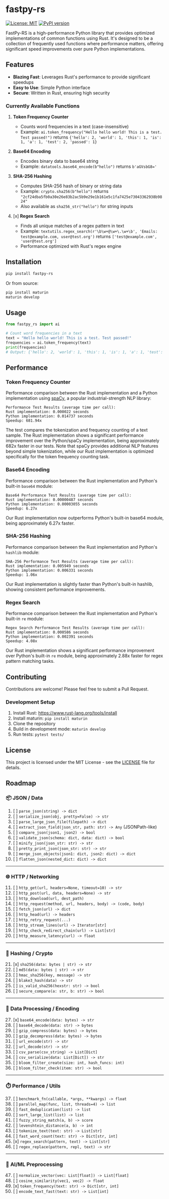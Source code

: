 # fastpy-rs

[![License: MIT](https://img.shields.io/badge/License-MIT-yellow.svg)](https://opensource.org/licenses/MIT)
[![PyPI version](https://badge.fury.io/py/fastpy-rs.svg)](https://badge.fury.io/py/fastpy-rs)

FastPy-RS is a high-performance Python library that provides optimized implementations of common functions using Rust. It's designed to be a collection of frequently used functions where performance matters, offering significant speed improvements over pure Python implementations.

## Features

- **Blazing Fast**: Leverages Rust's performance to provide significant speedups
- **Easy to Use**: Simple Python interface
- **Secure**: Written in Rust, ensuring high security

### Currently Available Functions

1. **Token Frequency Counter**
   - Counts word frequencies in a text (case-insensitive)
   - Example: `ai.token_frequency("Hello hello world! This is a test. Test passed!")` returns `{'hello': 2, 'world': 1, 'this': 1, 'is': 1, 'a': 1, 'test': 2, 'passed': 1}`

2. **Base64 Encoding**
   - Encodes binary data to base64 string
   - Example: `datatools.base64_encode(b"hello")` returns `b'aGVsbG8='`

3. **SHA-256 Hashing**
   - Computes SHA-256 hash of binary or string data
   - Example: `crypto.sha256(b"hello")` returns `"2cf24dba5fb0a30e26e83b2ac5b9e29e1b161e5c1fa7425e73043362938b9824"`
   - Also available as `sha256_str("hello")` for string inputs

4. [x] **Regex Search**
   - Finds all unique matches of a regex pattern in text
   - Example: `textutils.regex_search(r'\b\w+@\w+\.\w+\b', 'Emails: test@example.com, user@test.org')` returns `['test@example.com', 'user@test.org']`
   - Performance optimized with Rust's regex engine

## Installation

```bash
pip install fastpy-rs
```

Or from source:

```bash
pip install maturin
maturin develop
```

## Usage

```python
from fastpy_rs import ai

# Count word frequencies in a text
text = "Hello hello world! This is a test. Test passed!"
frequencies = ai.token_frequency(text)
print(frequencies)
# Output: {'hello': 2, 'world': 1, 'this': 1, 'is': 1, 'a': 1, 'test': 2, 'passed': 1}
```

## Performance

### Token Frequency Counter
Performance comparison between the Rust implementation and a Python implementation using [spaCy](https://spacy.io/), a popular industrial-strength NLP library:

```
Performance Test Results (average time per call):
Rust implementation: 0.000022 seconds
Python implementation: 0.014737 seconds
Speedup: 681.94x
```

The test compares the tokenization and frequency counting of a text sample. The Rust implementation shows a significant performance improvement over the Python/spaCy implementation, being approximately 682x faster in our tests. Note that spaCy provides additional NLP features beyond simple tokenization, while our Rust implementation is optimized specifically for the token frequency counting task.

### Base64 Encoding
Performance comparison between the Rust implementation and Python's built-in `base64` module:

```
Base64 Performance Test Results (average time per call):
Rust implementation: 0.00000487 seconds
Python implementation: 0.00003055 seconds
Speedup: 6.27x
```

Our Rust implementation now outperforms Python's built-in base64 module, being approximately 6.27x faster.

### SHA-256 Hashing
Performance comparison between the Rust implementation and Python's `hashlib` module:

```
SHA-256 Performance Test Results (average time per call):
Rust implementation: 0.005949 seconds
Python implementation: 0.006331 seconds
Speedup: 1.06x
```

Our Rust implementation is slightly faster than Python's built-in hashlib, showing consistent performance improvements.

### Regex Search
Performance comparison between the Rust implementation and Python's built-in `re` module:

```
Regex Search Performance Test Results (average time per call):
Rust implementation: 0.000586 seconds
Python implementation: 0.002391 seconds
Speedup: 4.08x
```

Our Rust implementation shows a significant performance improvement over Python's built-in `re` module, being approximately 2.88x faster for regex pattern matching tasks.

## Contributing

Contributions are welcome! Please feel free to submit a Pull Request.

### Development Setup

1. Install Rust: https://www.rust-lang.org/tools/install
2. Install maturin: `pip install maturin`
3. Clone the repository
4. Build in development mode: `maturin develop`
5. Run tests: `pytest tests/`

## License

This project is licensed under the MIT License - see the [LICENSE](LICENSE) file for details.

## Roadmap

### 📦 **JSON / Data**

1. [ ] `parse_json(string) -> dict`
2. [ ] `serialize_json(obj, pretty=False) -> str`
3. [ ] `parse_large_json_file(filepath) -> dict`
4. [ ] `extract_json_field(json_str, path: str) -> Any` (JSONPath-like)
5. [ ] `compare_json(json1, json2) -> bool`
6. [ ] `validate_json(schema: dict, data: dict) -> bool`
7. [ ] `minify_json(json_str: str) -> str`
8. [ ] `pretty_print_json(json_str: str) -> str`
9. [ ] `merge_json_objects(json1: dict, json2: dict) -> dict`
10. [ ] `flatten_json(nested_dict: dict) -> dict`

---

### 🌐 **HTTP / Networking**

11. [ ] `http_get(url, headers=None, timeout=10) -> str`
12. [ ] `http_post(url, data, headers=None) -> str`
13. [ ] `http_download(url, dest_path)`
14. [ ] `http_request(method, url, headers, body) -> (code, body)`
15. [ ] `fetch_json(url) -> dict`
16. [ ] `http_head(url) -> headers`
17. [ ] `http_retry_request(...)`
18. [ ] `http_stream_lines(url) -> Iterator[str]`
19. [ ] `http_check_redirect_chain(url) -> List[str]`
20. [ ] `http_measure_latency(url) -> float`

---

### 🔐 **Hashing / Crypto**

21. [x] `sha256(data: bytes | str) -> str`
22. [ ] `md5(data: bytes | str) -> str`
23. [ ] `hmac_sha256(key, message) -> str`
24. [ ] `blake3_hash(data) -> str`
25. [ ] `is_valid_sha256(hexstr: str) -> bool`
26. [ ] `secure_compare(a: str, b: str) -> bool`

---

### 🧮 **Data Processing / Encoding**

27. [x] `base64_encode(data: bytes) -> str`
28. [ ] `base64_decode(data: str) -> bytes`
29. [ ] `gzip_compress(data: bytes) -> bytes`
30. [ ] `gzip_decompress(data: bytes) -> bytes`
31. [ ] `url_encode(str) -> str`
32. [ ] `url_decode(str) -> str`
33. [ ] `csv_parse(csv_string) -> List[Dict]`
34. [ ] `csv_serialize(data: List[Dict]) -> str`
35. [ ] `bloom_filter_create(size: int, hash_funcs: int)`
36. [ ] `bloom_filter_check(item: str) -> bool`

---

### ⏱️ **Performance / Utils**

37. [ ] `benchmark_fn(callable, *args, **kwargs) -> float`
38. [ ] `parallel_map(func, list, threads=4) -> list`
39. [ ] `fast_deduplication(list) -> list`
40. [ ] `sort_large_list(list) -> list`
41. [ ] `fuzzy_string_match(a, b) -> score`
42. [ ] `levenshtein_distance(a, b) -> int`
43. [ ] `tokenize_text(text: str) -> List[str]`
44. [ ] `fast_word_count(text: str) -> Dict[str, int]`
45. [x] `regex_search(pattern, text) -> List[str]`
46. [ ] `regex_replace(pattern, repl, text) -> str`

---

### 🧠 **AI/ML Preprocessing**

47. [ ] `normalize_vector(vec: List[float]) -> List[float]`
48. [ ] `cosine_similarity(vec1, vec2) -> float`
49. [x] `token_frequency(text: str) -> Dict[str, int]` 
50. [ ] `encode_text_fast(text: str) -> List[int]`
